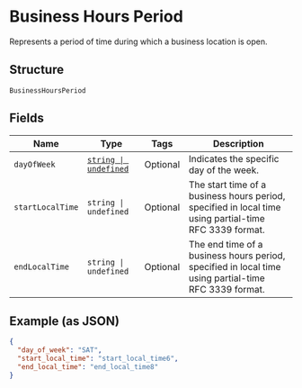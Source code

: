 
# Business Hours Period

Represents a period of time during which a business location is open.

## Structure

`BusinessHoursPeriod`

## Fields

| Name | Type | Tags | Description |
|  --- | --- | --- | --- |
| `dayOfWeek` | [`string \| undefined`](/doc/models/day-of-week.md) | Optional | Indicates the specific day  of the week. |
| `startLocalTime` | `string \| undefined` | Optional | The start time of a business hours period, specified in local time using partial-time<br>RFC 3339 format. |
| `endLocalTime` | `string \| undefined` | Optional | The end time of a business hours period, specified in local time using partial-time<br>RFC 3339 format. |

## Example (as JSON)

```json
{
  "day_of_week": "SAT",
  "start_local_time": "start_local_time6",
  "end_local_time": "end_local_time8"
}
```

